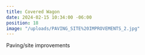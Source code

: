 ```yaml
---
title: Covered Wagon
date: 2024-02-15 10:34:00 -06:00
position: 18
image: "/uploads/PAVING_SITE%20IMPROVEMENTS_2.jpg"
---
```


Paving/site improvements